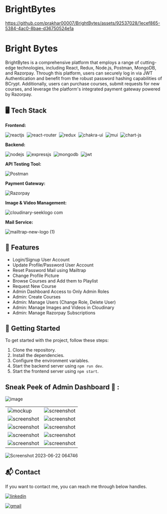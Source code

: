 # BrightBytes


https://github.com/prakhar00007/BrightBytes/assets/92537028/1ecef865-5384-4ac0-8bae-d36750524e1a


# Bright Bytes

BrightBytes is a comprehensive platform that employs a range of cutting-edge technologies, including React, Redux, Node.js, Postman, MongoDB, and Razorpay. Through this platform, users can securely log in via JWT Authentication and benefit from the robust password hashing capabilities of BCrypt. Additionally, users can purchase courses, submit requests for new courses, and leverage the platform's integrated payment gateway powered by Razorpay.


## 🖥️ Tech Stack
**Frontend:**

![reactjs](https://img.shields.io/badge/React-20232A?style=for-the-badge&logo=react&logoColor=61DAFB)&nbsp;
![react-router](https://img.shields.io/badge/React_Router-CA4245?style=for-the-badge&logo=react-router&logoColor=white)&nbsp;
![redux](https://img.shields.io/badge/Redux-593D88?style=for-the-badge&logo=redux&logoColor=white)&nbsp;
![chakra-ui](https://shields.io/badge/chakra--ui-black?logo=chakraui&style=for-the-badge%22)&nbsp;
![mui](https://img.shields.io/badge/Material--UI-0081CB?style=for-the-badge&logo=material-ui&logoColor=white)&nbsp;
![chart-js](https://img.shields.io/badge/Chart.js-FF6384?style=for-the-badge&logo=chartdotjs&logoColor=white)&nbsp;

**Backend:**

![nodejs](https://img.shields.io/badge/Node.js-43853D?style=for-the-badge&logo=node.js&logoColor=white)&nbsp;
![expressjs](https://img.shields.io/badge/Express.js-000000?style=for-the-badge&logo=express&logoColor=white)&nbsp;
![mongodb](https://img.shields.io/badge/MongoDB-4EA94B?style=for-the-badge&logo=mongodb&logoColor=white)&nbsp;
![jwt](	https://img.shields.io/badge/JWT-000000?style=for-the-badge&logo=JSON%20web%20tokens&logoColor=white)&nbsp;

**API Testing Tool:**

![Postman](https://img.shields.io/badge/Postman-FF6C37?style=for-the-badge&logo=Postman&logoColor=white)

**Payment Gateway:**

![Razorpay](https://img.shields.io/badge/Razorpay-02042B?style=for-the-badge&logo=razorpay&logoColor=3395FF)


**Image & Video Management:** 

![cloudinary-seeklogo com](https://github.com/prakhar00007/BrightBytes/assets/92537028/7d730933-4960-4769-9630-580258666bc6)


**Mail Service:** 

![mailtrap-new-logo (1)](https://github.com/prakhar00007/BrightBytes/assets/92537028/d3706078-e487-4e25-b45c-6edc0960673d)

## 🚀 Features

- Login/Signup User Account
- Update Profile/Password User Account
- Reset Password Mail using Mailtrap
- Change Profile Picture
- Browse Courses and Add them to Playlist
- Request New Course
- Admin Dashboard Access to Only Admin Roles
- Admin: Create Courses
- Admin: Manage Users (Change Role, Delete User)
- Admin: Manage Images and Videos in Cloudinary
- Admin: Manage Razorpay Subscriptions

## 🏁 Getting Started

To get started with the project, follow these steps:

1. Clone the repository.
2. Install the dependencies.
3. Configure the environment variables.
4. Start the backend server using `npm run dev`.
5. Start the frontend server using `npm start`.

## Sneak Peek of Admin Dashboard 🙈 :
![image](https://github.com/prakhar00007/BrightBytes/assets/92537028/2121d3fa-e60b-4a52-8e23-23134c8ba799)

<table>
  <tr>
     <td><img src="https://github.com/prakhar00007/BrightBytes/assets/92537028/d8babfa9-4ef4-482c-8751-3a736245d3c5" alt="mockup" /></td>
    <td><img src="https://github.com/prakhar00007/BrightBytes/assets/92537028/7696f4c9-1022-4bab-9104-3ab4672d254f" alt="screenshot" /></td>
  </tr>
  <tr>
    <td><img src="https://github.com/prakhar00007/BrightBytes/assets/92537028/7696f4c9-1022-4bab-9104-3ab4672d254f" alt="screenshot" /></td>
    <td><img src="https://github.com/prakhar00007/BrightBytes/assets/92537028/3f6f93d7-c271-4649-b51d-1e49e2b5c7e0" alt="screenshot" /></td>
  </tr>
    <tr>
    <td><img src="https://github.com/prakhar00007/BrightBytes/assets/92537028/7d397e38-99cd-458b-a108-7386991b1422" alt="screenshot" /></td>
    <td><img src="https://github.com/prakhar00007/BrightBytes/assets/92537028/c68c454b-7c6e-4976-b3af-aac44345ddf0" alt="screenshot" /></td>
  </tr>
  <tr>
    <td><img src="https://github.com/prakhar00007/BrightBytes/assets/92537028/81529833-1e48-43df-8d18-ee37a9510fd4" alt="screenshot" /></td>
    <td><img src="https://github.com/prakhar00007/BrightBytes/assets/92537028/c6361ce3-bbea-4038-8077-bf36f65ef6af" alt="screenshot" /></td>
  </tr>
  <tr>
    <td><img src="https://github.com/prakhar00007/BrightBytes/assets/92537028/691b7b91-eb70-49e2-abc9-237c9135b653" alt="screenshot" /></td>
    <td><img src="https://github.com/prakhar00007/BrightBytes/assets/92537028/120ece48-a4ee-4f96-a321-f1e596cf39b0" alt="screenshot" /></td>
  </tr>
   
</table>

![Screenshot 2023-06-22 064746](https://github.com/prakhar00007/BrightBytes/assets/92537028/13fd4979-03d9-4cf9-98c6-4db3be44d07f)

<h2>📬 Contact</h2>

If you want to contact me, you can reach me through below handles.

[![linkedin](https://img.shields.io/badge/LinkedIn-0077B5?style=for-the-badge&logo=linkedin&logoColor=white)](https://www.linkedin.com/in/prakhar-kumar-singh)

[![gmail](https://img.shields.io/badge/Gmail-D14836?style=for-the-badge&logo=gmail&logoColor=white)](prakharrathore111@gmail.com)







